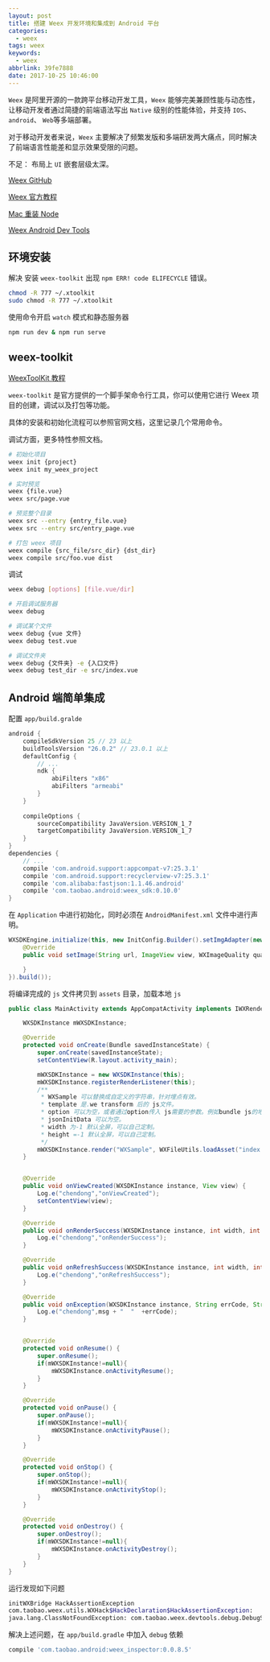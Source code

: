 ```yaml
---
layout: post
title: 搭建 Weex 开发环境和集成到 Android 平台
categories:
  - weex
tags: weex
keywords:
  - weex
abbrlink: 39fe7888
date: 2017-10-25 10:46:00
---
```


`Weex` 是阿里开源的一款跨平台移动开发工具，`Weex` 能够完美兼顾性能与动态性，让移动开发者通过简捷的前端语法写出 `Native` 级别的性能体验，并支持 `IOS`、`android`、 `Web`等多端部署。

对于移动开发者来说，`Weex` 主要解决了频繁发版和多端研发两大痛点，同时解决了前端语言性能差和显示效果受限的问题。

不足：
布局上 `UI` 嵌套层级太深。

<!--more-->

[Weex GitHub](https://github.com/apache/incubator-weex)

[Weex 官方教程](https://weex.apache.org/cn/guide/)

[Mac 重装 Node](http://linyehui.me/2016/03/03/reinstall-nodejs-on-osx/)

[Weex Android Dev Tools](https://github.com/weexteam/weex-devtools-android/blob/master/README-zh.md)


## 环境安装

解决 安装  `weex-toolkit` 出现 `npm ERR! code ELIFECYCLE` 错误。

```bash
chmod -R 777 ~/.xtoolkit
sudo chmod -R 777 ~/.xtoolkit
```
使用命令开启 `watch` 模式和静态服务器

```bash
npm run dev & npm run serve
```

## weex-toolkit

[WeexToolKit 教程](https://weex.apache.org/cn/guide/tools/toolkit.html)

`weex-toolkit` 是官方提供的一个脚手架命令行工具，你可以使用它进行 Weex 项目的创建，调试以及打包等功能。

具体的安装和初始化流程可以参照官网文档，这里记录几个常用命令。

调试方面，更多特性参照文档。

```bash
# 初始化项目
weex init {project}
weex init my_weex_project

# 实时预览
weex {file.vue}
weex src/page.vue

# 预览整个目录
weex src --entry {entry_file.vue}
weex src --entry src/entry_page.vue

# 打包 weex 项目
weex compile {src_file/src_dir} {dst_dir}
weex compile src/foo.vue dist
```

调试

```bash
weex debug [options] [file.vue/dir]

# 开启调试服务器
weex debug 

# 调试某个文件
weex debug {vue 文件}
weex debug test.vue

# 调试文件夹
weex debug {文件夹} -e {入口文件}
weex debug test_dir -e src/index.vue
```
## Android 端简单集成

配置 `app/build.gralde`

```gradle
android {
    compileSdkVersion 25 // 23 以上
    buildToolsVersion "26.0.2" // 23.0.1 以上
    defaultConfig {
        // ...
        ndk {
            abiFilters "x86"
            abiFilters "armeabi"
        }
    }
     
    compileOptions {
        sourceCompatibility JavaVersion.VERSION_1_7
        targetCompatibility JavaVersion.VERSION_1_7
    }
}
dependencies {
	// ...
	compile 'com.android.support:appcompat-v7:25.3.1'
	compile 'com.android.support:recyclerview-v7:25.3.1'
	compile 'com.alibaba:fastjson:1.1.46.android'
	compile 'com.taobao.android:weex_sdk:0.10.0'
}
```
在 `Application` 中进行初始化，同时必须在 `AndroidManifest.xml` 文件中进行声明。

```java
WXSDKEngine.initialize(this, new InitConfig.Builder().setImgAdapter(new IWXImgLoaderAdapter() {
    @Override
    public void setImage(String url, ImageView view, WXImageQuality quality, WXImageStrategy strategy) 

    }
}).build());
```

将编译完成的 `js` 文件拷贝到 `assets` 目录，加载本地 `js`

```java
public class MainActivity extends AppCompatActivity implements IWXRenderListener {

    WXSDKInstance mWXSDKInstance;

    @Override
    protected void onCreate(Bundle savedInstanceState) {
        super.onCreate(savedInstanceState);
        setContentView(R.layout.activity_main);

        mWXSDKInstance = new WXSDKInstance(this);
        mWXSDKInstance.registerRenderListener(this);
        /**
         * WXSample 可以替换成自定义的字符串，针对埋点有效。
         * template 是.we transform 后的 js文件。
         * option 可以为空，或者通过option传入 js需要的参数。例如bundle js的地址等。
         * jsonInitData 可以为空。
         * width 为-1 默认全屏，可以自己定制。
         * height =-1 默认全屏，可以自己定制。
         */
        mWXSDKInstance.render("WXSample", WXFileUtils.loadAsset("index.js", this), null, null,  WXRenderStrategy.APPEND_ASYNC);
    }


    @Override
    public void onViewCreated(WXSDKInstance instance, View view) {
        Log.e("chendong","onViewCreated");
        setContentView(view);
    }

    @Override
    public void onRenderSuccess(WXSDKInstance instance, int width, int height) {
        Log.e("chendong","onRenderSuccess");
    }

    @Override
    public void onRefreshSuccess(WXSDKInstance instance, int width, int height) {
        Log.e("chendong","onRefreshSuccess");
    }

    @Override
    public void onException(WXSDKInstance instance, String errCode, String msg) {
        Log.e("chendong",msg + "  "  +errCode);
    }


    @Override
    protected void onResume() {
        super.onResume();
        if(mWXSDKInstance!=null){
            mWXSDKInstance.onActivityResume();
        }
    }

    @Override
    protected void onPause() {
        super.onPause();
        if(mWXSDKInstance!=null){
            mWXSDKInstance.onActivityPause();
        }
    }

    @Override
    protected void onStop() {
        super.onStop();
        if(mWXSDKInstance!=null){
            mWXSDKInstance.onActivityStop();
        }
    }

    @Override
    protected void onDestroy() {
        super.onDestroy();
        if(mWXSDKInstance!=null){
            mWXSDKInstance.onActivityDestroy();
        }
    }
}
```

运行发现如下问题 

```bash
initWXBridge HackAssertionException 
com.taobao.weex.utils.WXHack$HackDeclaration$HackAssertionException: 
java.lang.ClassNotFoundException: com.taobao.weex.devtools.debug.DebugServerProxy
```

解决上述问题，在 `app/build.gradle` 中加入 `debug` 依赖

```gradle
compile 'com.taobao.android:weex_inspector:0.0.8.5'
```
